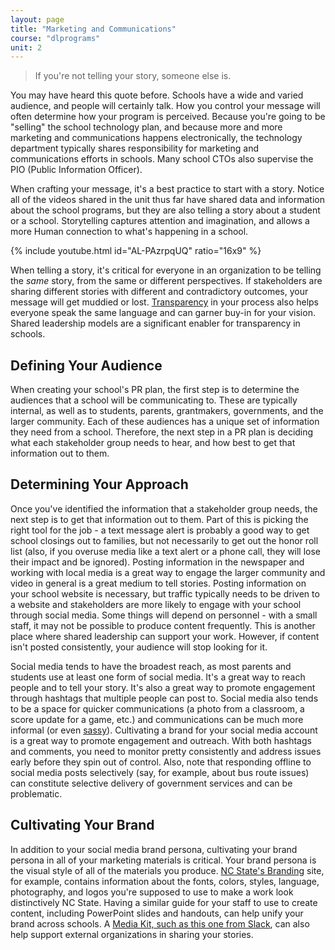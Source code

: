 ```yaml
---
layout: page
title: "Marketing and Communications"
course: "dlprograms"
unit: 2
---
```

> If you're not telling your story, someone else is.

You may have heard this quote before. Schools have a wide and varied audience, and people will certainly talk. How you control your message will often determine how your program is perceived. Because you're going to be "selling" the school technology plan, and because more and more marketing and communications happens electronically, the technology department typically shares responsibility for marketing and communications efforts in schools. Many school CTOs also supervise the PIO (Public Information Officer). 

When crafting your message, it's a best practice to start with a story. Notice all of the videos shared in the unit thus far have shared data and information about the school programs, but they are also telling a story about a student or a school. Storytelling captures attention and imagination, and allows a more Human connection to what's happening in a school. 

{% include youtube.html id="AL-PAzrpqUQ" ratio="16x9" %}

When telling a story, it's critical for everyone in an organization to be telling the _same_ story, from the same or different perspectives. If stakeholders are sharing different stories with different and contradictory outcomes, your message will get muddied or lost. [Transparency][1] in your process also helps everyone speak the same language and can garner buy-in for your vision. Shared leadership models are a significant enabler for transparency in schools.  

## Defining Your Audience
When creating your school's PR plan, the first step is to determine the audiences that a school will be communicating to. These are typically internal, as well as to students, parents, grantmakers, governments, and the larger community. Each of these audiences has a unique set of information they need from a school. Therefore, the next step in a PR plan is deciding what each stakeholder group needs to hear, and how best to get that information out to them. 

## Determining Your Approach
Once you've identified the information that a stakeholder group needs, the next step is to get that information out to them. Part of this is picking the right tool for the job - a text message alert is probably a good way to get school closings out to families, but not necessarily to get out the honor roll list (also, if you overuse media like a text alert or a phone call, they will lose their impact and be ignored). Posting information in the newspaper and working with local media is a great way to engage the larger community and video in general is a great medium to tell stories. Posting information on your school website is necessary, but traffic typically needs to be driven to a website and stakeholders are more likely to engage with your school through social media. Some things will depend on personnel - with a small staff, it may not be possible to produce content frequently. This is another place where shared leadership can support your work. However, if content isn't posted consistently, your audience will stop looking for it.

Social media tends to have the broadest reach, as most parents and students use at least one form of social media. It's a great way to reach people and to tell your story. It's also a great way to promote engagement through hashtags that multiple people can post to. Social media also tends to be a space for quicker communications (a photo from a classroom, a score update for a game, etc.) and communications can be much more informal (or even [sassy][2]). Cultivating a brand for your social media account is a great way to promote engagement and outreach. With both hashtags and comments, you need to monitor pretty consistently and address issues early before they spin out of control. Also, note that responding offline to social media posts selectively (say, for example, about bus route issues) can constitute selective delivery of government services and can be problematic.

## Cultivating Your Brand
In addition to your social media brand persona, cultivating your brand persona in all of your marketing materials is critical. Your brand persona is the visual style of all of the materials you produce. [NC State's Branding][3] site, for example, contains information about the fonts, colors, styles, language, photography, and logos you're supposed to use to make a work look distinctively NC State. Having a similar guide for your staff to use to create content, including PowerPoint slides and handouts, can help unify your brand across schools. A [Media Kit, such as this one from Slack][4], can also help support external organizations in sharing your stories.

[1]:	https://www.entrepreneur.com/article/274636
[2]:	https://www.buzzfeed.com/jonathancoby/16-sassy-tweets-from-the-nations-16th-largest-sch-afb2?utm_campaign=socialflow&utm_source=twitter&utm_medium=buzzfeed
[3]:	https://brand.ncsu.edu/
[4]:	https://slack.com/media-kit